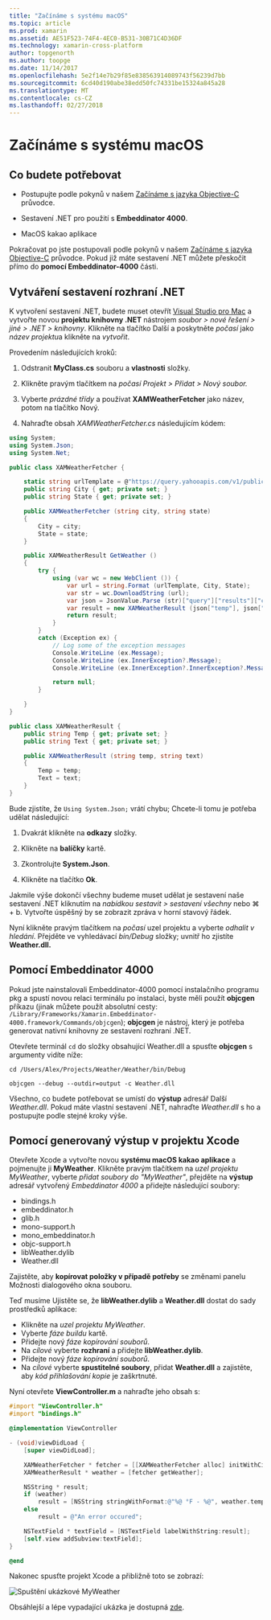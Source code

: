 ```yaml
---
title: "Začínáme s systému macOS"
ms.topic: article
ms.prod: xamarin
ms.assetid: AE51F523-74F4-4EC0-B531-30B71C4D36DF
ms.technology: xamarin-cross-platform
author: topgenorth
ms.author: toopge
ms.date: 11/14/2017
ms.openlocfilehash: 5e2f14e7b29f85e838563914089743f56239d7bb
ms.sourcegitcommit: 6cd40d190abe38edd50fc74331be15324a845a28
ms.translationtype: MT
ms.contentlocale: cs-CZ
ms.lasthandoff: 02/27/2018
---
```

# <a name="getting-started-with-macos"></a>Začínáme s systému macOS


## <a name="what-you-will-need"></a>Co budete potřebovat

* Postupujte podle pokynů v našem [Začínáme s jazyka Objective-C](~/tools/dotnet-embedding/get-started/objective-c/index.md) průvodce.

* Sestavení .NET pro použití s **Embeddinator 4000**.

* MacOS kakao aplikace

Pokračovat po jste postupovali podle pokynů v našem [Začínáme s jazyka Objective-C](~/tools/dotnet-embedding/get-started/objective-c/index.md) průvodce. Pokud již máte sestavení .NET můžete přeskočit přímo do **pomocí Embeddinator-4000** části.

## <a name="creating-a-net-assembly"></a>Vytváření sestavení rozhraní .NET

K vytvoření sestavení .NET, budete muset otevřít [Visual Studio pro Mac](https://www.visualstudio.com/vs/visual-studio-mac/) a vytvořte novou **projektu knihovny .NET** nástrojem *soubor > nové řešení > jiné > .NET > knihovny*. Klikněte na tlačítko Další a poskytněte *počasí* jako *název projektu*a klikněte na *vytvořit*.

Provedením následujících kroků:

1. Odstranit **MyClass.cs** souboru a **vlastnosti** složky.

2. Klikněte pravým tlačítkem na *počasí Projekt > Přidat > Nový soubor.*

3. Vyberte *prázdné třídy* a používat **XAMWeatherFetcher** jako název, potom na tlačítko Nový.

4. Nahraďte obsah *XAMWeatherFetcher.cs* následujícím kódem:

```csharp
using System;
using System.Json;
using System.Net;

public class XAMWeatherFetcher {

    static string urlTemplate = @"https://query.yahooapis.com/v1/public/yql?q=select%20item.condition%20from%20weather.forecast%20where%20woeid%20in%20(select%20woeid%20from%20geo.places(1)%20where%20text%3D%22{0}%2C%20{1}%22)&format=json&env=store%3A%2F%2Fdatatables.org%2Falltableswithkeys";
    public string City { get; private set; }
    public string State { get; private set; }

    public XAMWeatherFetcher (string city, string state)
    {
        City = city;
        State = state;
    }

    public XAMWeatherResult GetWeather ()
    {
        try {
            using (var wc = new WebClient ()) {
                var url = string.Format (urlTemplate, City, State);
                var str = wc.DownloadString (url);
                var json = JsonValue.Parse (str)["query"]["results"]["channel"]["item"]["condition"];
                var result = new XAMWeatherResult (json["temp"], json["text"]);
                return result;
            }
        }
        catch (Exception ex) {
            // Log some of the exception messages
            Console.WriteLine (ex.Message);
            Console.WriteLine (ex.InnerException?.Message);
            Console.WriteLine (ex.InnerException?.InnerException?.Message);

            return null;
        }

    }
}

public class XAMWeatherResult {
    public string Temp { get; private set; }
    public string Text { get; private set; }

    public XAMWeatherResult (string temp, string text)
    {
        Temp = temp;
        Text = text;
    }
}
```

Bude zjistíte, že `Using System.Json;` vrátí chybu; Chcete-li tomu je potřeba udělat následující:

1. Dvakrát klikněte na **odkazy** složky.

2. Klikněte na **balíčky** kartě.

3. Zkontrolujte **System.Json**.

4. Klikněte na tlačítko **Ok**.

Jakmile výše dokončí všechny budeme muset udělat je sestavení naše sestavení .NET kliknutím na *nabídkou sestavit > sestavení všechny* nebo ⌘ + b. Vytvořte úspěšný by se zobrazit zpráva v horní stavový řádek.

Nyní klikněte pravým tlačítkem na *počasí* uzel projektu a vyberte *odhalit v hledání*. Přejděte ve vyhledávací *bin/Debug* složky; uvnitř ho zjistíte **Weather.dll.**

## <a name="using-embeddinator-4000"></a>Pomocí Embeddinator 4000

Pokud jste nainstalovali Embeddinator-4000 pomocí instalačního programu pkg a spustí novou relaci terminálu po instalaci, byste měli použít **objcgen** příkazu (jinak můžete použít absolutní cesty: `/Library/Frameworks/Xamarin.Embeddinator-4000.framework/Commands/objcgen`); **objcgen** je nástroj, který je potřeba generovat nativní knihovny ze sestavení rozhraní .NET.

Otevřete terminál `cd` do složky obsahující Weather.dll a spusťte **objcgen** s argumenty vidíte níže:

```shell
cd /Users/Alex/Projects/Weather/Weather/bin/Debug

objcgen --debug --outdir=output -c Weather.dll
```

Všechno, co budete potřebovat se umístí do **výstup** adresář Další *Weather.dll*. Pokud máte vlastní sestavení .NET, nahraďte *Weather.dll* s ho a postupujte podle stejné kroky výše.

## <a name="using-the-generated-output-in-an-xcode-project"></a>Pomocí generovaný výstup v projektu Xcode

Otevřete Xcode a vytvořte novou **systému macOS kakao aplikace** a pojmenujte ji **MyWeather**. Klikněte pravým tlačítkem na *uzel projektu MyWeather*, vyberte *přidat soubory do "MyWeather"*, přejděte na **výstup** adresář vytvořený *Embeddinator 4000* a přidejte následující soubory:

* bindings.h
* embeddinator.h
* glib.h
* mono-support.h
* mono_embeddinator.h
* objc-support.h
* libWeather.dylib
* Weather.dll

Zajistěte, aby **kopírovat položky v případě potřeby** se změnami panelu Možnosti dialogového okna souboru.

Teď musíme Ujistěte se, že **libWeather.dylib** a **Weather.dll** dostat do sady prostředků aplikace:

* Klikněte na *uzel projektu MyWeather*.
* Vyberte *fáze buildu* kartě.
* Přidejte nový *fáze kopírování souborů*.
* Na *cílové* vyberte **rozhraní** a přidejte **libWeather.dylib**.
* Přidejte nový *fáze kopírování souborů*.
* Na *cílové* vyberte **spustitelné soubory**, přidat **Weather.dll** a zajistěte, aby *kód přihlašování kopie* je zaškrtnuté.

Nyní otevřete **ViewController.m** a nahraďte jeho obsah s:

```objective-c
#import "ViewController.h"
#import "bindings.h"

@implementation ViewController

- (void)viewDidLoad {
    [super viewDidLoad];

    XAMWeatherFetcher * fetcher = [[XAMWeatherFetcher alloc] initWithCity:@"Boston" state:@"MA"];
    XAMWeatherResult * weather = [fetcher getWeather];

    NSString * result;
    if (weather)
        result = [NSString stringWithFormat:@"%@ °F - %@", weather.temp, weather.text];
    else
        result = @"An error occured";

    NSTextField * textField = [NSTextField labelWithString:result];
    [self.view addSubview:textField];
}

@end
```

Nakonec spusťte projekt Xcode a přibližně toto se zobrazí:

![Spuštění ukázkové MyWeather](macos-images/weather-from-csharp-macos.png)

Obsáhlejší a lépe vypadající ukázka je dostupná [zde](https://github.com/mono/Embeddinator-4000/tree/objc/samples/mac/weather).
